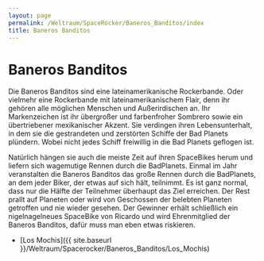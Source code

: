 ```yaml
---
layout: page
permalink: /Weltraum/SpaceRocker/Baneros_Banditos/index
title: Baneros Banditos
---
```


# Baneros Banditos

Die Baneros Banditos sind eine lateinamerikanische Rockerbande. Oder vielmehr eine Rockerbande mit lateinamerikanischem Flair, denn ihr gehören alle möglichen Menschen und Außerirdischen an. Ihr Markenzeichen ist ihr übergroßer und farbenfroher Sombrero sowie ein übertriebener mexikanischer Akzent. Sie verdingen ihren Lebensunterhalt, in dem sie die gestrandeten und zerstörten Schiffe der Bad Planets plündern. Wobei nicht jedes Schiff freiwillig in die Bad Planets geflogen ist.

Natürlich hängen sie auch die meiste Zeit auf ihren SpaceBikes herum und liefern sich wagemutige Rennen durch die BadPlanets. Einmal im Jahr veranstalten die Baneros Banditos das große Rennen durch die BadPlanets, an dem jeder Biker, der etwas auf sich hält, teilnimmt. Es ist ganz normal, dass nur die Hälfte der Teilnehmer überhaupt das Ziel erreichen. Der Rest prallt auf Planeten oder wird von Geschossen der belebten Planeten getroffen und nie wieder gesehen. Der Gewinner erhält schließlich ein nigelnagelneues SpaceBike von Ricardo und wird Ehrenmitglied der Baneros Banditos, dafür muss man eben etwas riskieren.

- [Los Mochis]({{ site.baseurl }}/Weltraum/Spacerocker/Baneros_Banditos/Los_Mochis)
